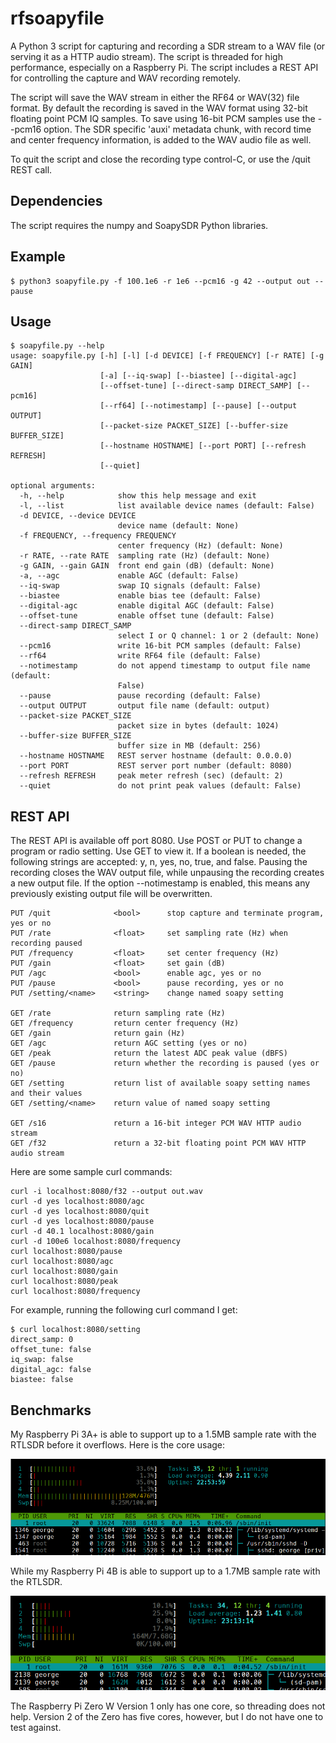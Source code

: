 

# rfsoapyfile

A Python 3 script for capturing and recording a SDR stream to a WAV file (or serving it as a HTTP audio stream).
The script is threaded for high performance, especially
on a Raspberry Pi.  The script includes a REST API
for controlling the capture and WAV recording remotely.

The script will save the WAV stream in either the RF64 or WAV(32) file format.
By default the recording is saved in the WAV format using 32-bit floating point PCM IQ samples.
To save using 16-bit PCM samples use the --pcm16 option.
The SDR specific 'auxi' 
metadata chunk, with record time and center frequency information, is added to the WAV audio file as well.

To quit the script and close the recording type control-C, or use the /quit REST call.


## Dependencies

The script requires the numpy and SoapySDR Python libraries.

## Example

```
$ python3 soapyfile.py -f 100.1e6 -r 1e6 --pcm16 -g 42 --output out --pause
```

## Usage


```
$ soapyfile.py --help
usage: soapyfile.py [-h] [-l] [-d DEVICE] [-f FREQUENCY] [-r RATE] [-g GAIN]
                    [-a] [--iq-swap] [--biastee] [--digital-agc]
                    [--offset-tune] [--direct-samp DIRECT_SAMP] [--pcm16]
                    [--rf64] [--notimestamp] [--pause] [--output OUTPUT]
                    [--packet-size PACKET_SIZE] [--buffer-size BUFFER_SIZE]
                    [--hostname HOSTNAME] [--port PORT] [--refresh REFRESH]
                    [--quiet]

optional arguments:
  -h, --help            show this help message and exit
  -l, --list            list available device names (default: False)
  -d DEVICE, --device DEVICE
                        device name (default: None)
  -f FREQUENCY, --frequency FREQUENCY
                        center frequency (Hz) (default: None)
  -r RATE, --rate RATE  sampling rate (Hz) (default: None)
  -g GAIN, --gain GAIN  front end gain (dB) (default: None)
  -a, --agc             enable AGC (default: False)
  --iq-swap             swap IQ signals (default: False)
  --biastee             enable bias tee (default: False)
  --digital-agc         enable digital AGC (default: False)
  --offset-tune         enable offset tune (default: False)
  --direct-samp DIRECT_SAMP
                        select I or Q channel: 1 or 2 (default: None)
  --pcm16               write 16-bit PCM samples (default: False)
  --rf64                write RF64 file (default: False)
  --notimestamp         do not append timestamp to output file name (default:
                        False)
  --pause               pause recording (default: False)
  --output OUTPUT       output file name (default: output)
  --packet-size PACKET_SIZE
                        packet size in bytes (default: 1024)
  --buffer-size BUFFER_SIZE
                        buffer size in MB (default: 256)
  --hostname HOSTNAME   REST server hostname (default: 0.0.0.0)
  --port PORT           REST server port number (default: 8080)
  --refresh REFRESH     peak meter refresh (sec) (default: 2)
  --quiet               do not print peak values (default: False)
```


## REST API

The REST API is available off port 8080.  Use POST or PUT to change
a program or radio setting.  Use GET to view it.  If a boolean is needed, the following
strings are accepted: y, n, yes, no, true, and false.  Pausing the recording closes the WAV output file, while unpausing the recording creates
a new output file.   If the option --notimestamp is enabled, this means any previously existing
output file will be overwritten.

```
PUT /quit              <bool>      stop capture and terminate program, yes or no
PUT /rate              <float>     set sampling rate (Hz) when recording paused
PUT /frequency         <float>     set center frequency (Hz)
PUT /gain              <float>     set gain (dB)
PUT /agc               <bool>      enable agc, yes or no
PUT /pause             <bool>      pause recording, yes or no
PUT /setting/<name>    <string>    change named soapy setting

GET /rate              return sampling rate (Hz)
GET /frequency         return center frequency (Hz)
GET /gain              return gain (Hz)
GET /agc               return AGC setting (yes or no)
GET /peak              return the latest ADC peak value (dBFS)
GET /pause             return whether the recording is paused (yes or no)
GET /setting           return list of available soapy setting names and their values
GET /setting/<name>    return value of named soapy setting

GET /s16               return a 16-bit integer PCM WAV HTTP audio stream
GET /f32               return a 32-bit floating point PCM WAV HTTP audio stream
```

Here are some sample curl commands:

```
curl -i localhost:8080/f32 --output out.wav
curl -d yes localhost:8080/agc
curl -d yes localhost:8080/quit
curl -d yes localhost:8080/pause
curl -d 40.1 localhost:8080/gain
curl -d 100e6 localhost:8080/frequency
curl localhost:8080/pause
curl localhost:8080/agc
curl localhost:8080/gain
curl localhost:8080/peak
curl localhost:8080/frequency
```

For example, running the following curl command I get:

```
$ curl localhost:8080/setting
direct_samp: 0
offset_tune: false
iq_swap: false
digital_agc: false
biastee: false
```

## Benchmarks

My Raspberry Pi 3A+ is able to support up to a 1.5MB sample rate with the RTLSDR before it overflows.  Here is the core usage:

![htop command](res/pi3aplus.png)

While my Raspberry Pi 4B is able to support up to a 1.7MB sample rate with the RTLSDR.

![htop command](res/pi4b.png)

The Raspberry Pi Zero W Version 1 only has one core, so threading does not help.
Version 2 of the Zero has five cores, however, but I do not have one to test against.

